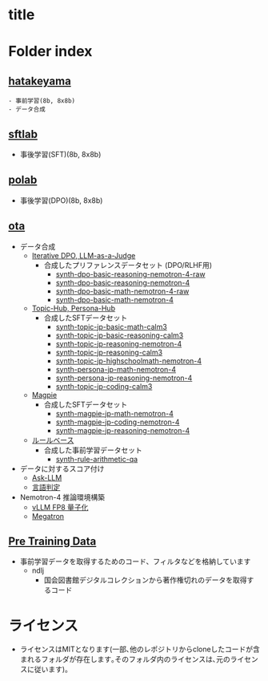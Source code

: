 
# title


# Folder index
## [hatakeyama](hatakeyama)
    - 事前学習(8b, 8x8b)
    - データ合成

## [sftlab](sftlab)
- 事後学習(SFT)(8b, 8x8b)
  
## [polab](polab)
- 事後学習(DPO)(8b, 8x8b)

## [ota](ota)
- データ合成
  - [Iterative DPO, LLM-as-a-Judge](ota/iterative-dpo)
    - 合成したプリファレンスデータセット (DPO/RLHF用)
      - [synth-dpo-basic-reasoning-nemotron-4-raw](https://huggingface.co/datasets/team-hatakeyama-phase2/synth-dpo-basic-reasoning-nemotron-4-raw)
      - [synth-dpo-basic-reasoning-nemotron-4](https://huggingface.co/datasets/team-hatakeyama-phase2/synth-dpo-basic-reasoning-nemotron-4)
      - [synth-dpo-basic-math-nemotron-4-raw](https://huggingface.co/datasets/team-hatakeyama-phase2/synth-dpo-basic-math-nemotron-4-raw)
      - [synth-dpo-basic-math-nemotron-4](https://huggingface.co/datasets/team-hatakeyama-phase2/synth-dpo-basic-math-nemotron-4)
  - [Topic-Hub, Persona-Hub](ota/topic-hub)
    - 合成したSFTデータセット
      - [synth-topic-jp-basic-math-calm3](https://huggingface.co/datasets/team-hatakeyama-phase2/synth-topic-jp-basic-math-calm3)
      - [synth-topic-jp-basic-reasoning-calm3](https://huggingface.co/datasets/team-hatakeyama-phase2/synth-topic-jp-basic-reasoning-calm3)
      - [synth-topic-jp-reasoning-nemotron-4](https://huggingface.co/datasets/team-hatakeyama-phase2/synth-topic-jp-reasoning-nemotron-4)
      - [synth-topic-jp-reasoning-calm3](https://huggingface.co/datasets/team-hatakeyama-phase2/synth-topic-jp-reasoning-calm3)
      - [synth-topic-jp-highschoolmath-nemotron-4](https://huggingface.co/datasets/team-hatakeyama-phase2/synth-topic-jp-highschoolmath-nemotron-4)
      - [synth-persona-jp-math-nemotron-4](https://huggingface.co/datasets/team-hatakeyama-phase2/synth-persona-jp-math-nemotron-4)
      - [synth-persona-jp-reasoning-nemotron-4](https://huggingface.co/datasets/team-hatakeyama-phase2/synth-persona-jp-reasoning-nemotron-4)
      - [synth-topic-jp-coding-calm3](https://huggingface.co/datasets/team-hatakeyama-phase2/synth-topic-jp-coding-calm3)
  - [Magpie](ota/magpie)
    - 合成したSFTデータセット
      - [synth-magpie-jp-math-nemotron-4](https://huggingface.co/datasets/team-hatakeyama-phase2/synth-magpie-jp-math-nemotron-4)
      - [synth-magpie-jp-coding-nemotron-4](https://huggingface.co/datasets/team-hatakeyama-phase2/synth-magpie-jp-coding-nemotron-4)
      - [synth-magpie-jp-reasoning-nemotron-4](https://huggingface.co/datasets/team-hatakeyama-phase2/synth-magpie-jp-reasoning-nemotron-4)
  - [ルールベース](ota/rule-based)
    - 合成した事前学習データセット
      - [synth-rule-arithmetic-qa](https://huggingface.co/datasets/team-hatakeyama-phase2/synth-rule-arithmetic-qa)
- データに対するスコア付け
  - [Ask-LLM](ota/ask-llm)
  - [言語判定](ota/lang-identifier)
- Nemotron-4 推論環境構築
  - [vLLM FP8 量子化](ota/nemotron-vllm-fp8)
  - [Megatron](ota/nemotron-megatron)

## [Pre Training Data](pre_training_data)
- 事前学習データを取得するためのコード、フィルタなどを格納しています
  - ndlj
    - 国会図書館デジタルコレクションから著作権切れのデータを取得するコード

# ライセンス
- ライセンスはMITとなります(一部､他のレポジトリからcloneしたコードが含まれるフォルダが存在します｡そのフォルダ内のライセンスは､元のライセンスに従います)｡
